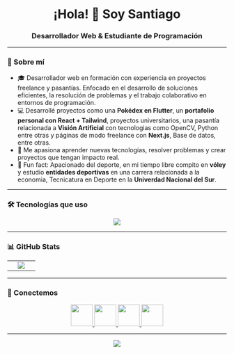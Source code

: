 <h1 align="center">¡Hola! 👋 Soy Santiago</h1>
<h3 align="center">Desarrollador Web & Estudiante de Programación</h3>

---

### 🚀 Sobre mí
- 🎓 Desarrollador web en formación con experiencia en proyectos freelance y pasantías. Enfocado en el desarrollo de soluciones eficientes, la resolución de problemas y el trabajo colaborativo en entornos de programación.  
- 💻 Desarrollé proyectos como una **Pokédex en Flutter**, un **portafolio personal con React + Tailwind**, proyectos universitarios, una pasantía relacionada a **Visión Artificial** con tecnologias como OpenCV, Python entre otras y páginas de modo freelance con **Next.js**, Base de datos, entre otras.  
- 🌱 Me apasiona aprender nuevas tecnologías, resolver problemas y crear proyectos que tengan impacto real.  
- 🏐 Fun fact: Apacionado del deporte, en mi tiempo libre compito en **vóley** y estudio **entidades deportivas** en una carrera relacionada a la economia, Tecnicatura en Deporte en la **Univerdad Nacional del Sur**.  

---

### 🛠️ Tecnologías que uso
<p align="center">
  <a href="https://skillicons.dev">
    <img src="https://skillicons.dev/icons?i=git,github,vscode,html,css,js,ts,react,nextjs,tailwind,nodejs,express,mongodb,mysql,postgres,py,java,flutter,dart,opencv,python&perline=12" />
  </a>
</p>

---

### 📊 GitHub Stats
<p align="center">
  <!--- stats (start) -->
<table align="center">
<tr border="none">

<td width="50%" align="center">

  <img  align="center"  src="https://github-readme-stats.anuraghazra1.vercel.app/api/top-langs/?username=1010nishant&theme=dark&hide_border=false&no-bg=true&no-frame=true&langs_count=10"/>
  
  </td>
</tr>
</table>

---

### 🤝 Conectemos
<p align="center">
  <a href="https://www.linkedin.com/in/tuLinkedin/" target="blank">
    <img src="https://skillicons.dev/icons?i=linkedin" height="50" />
  </a>
  <a href="https://twitter.com/tuTwitter" target="blank">
    <img src="https://skillicons.dev/icons?i=twitter" height="50" />
  </a>
  <a href="https://www.instagram.com/tuInstagram/" target="blank">
    <img src="https://skillicons.dev/icons?i=instagram" height="50" />
  </a>
  <a href="mailto:tuEmail@gmail.com" target="blank">
    <img src="https://skillicons.dev/icons?i=gmail" height="50" />
  </a>
</p>

---

<div align="center">
  
[![](https://visitcount.itsvg.in/api?id=tuUsuarioGitHub&icon=3&color=6)](https://visitcount.itsvg.in)
  
</div>

